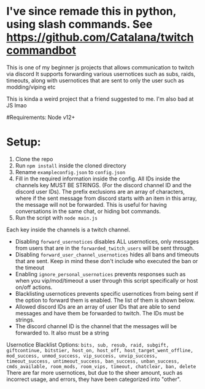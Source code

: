 # I've since remade this in python, using slash commands. See https://github.com/CataIana/twitchcommandbot

This is one of my beginner js projects that allows communication to twitch via discord
It supports forwarding various usernotices such as subs, raids, timeouts, along with usernotices that are sent to only the user such as modding/viping etc

This is kinda a weird project that a friend suggested to me. I'm also bad at JS lmao

#Requirements:
Node v12+

# Setup:
1. Clone the repo
2. Run `npm install` inside the cloned directory
3. Rename `exampleconfig.json` to `config.json`
4. Fill in the required information inside the config. All IDs inside the channels key MUST BE STRINGS. (For the discord channel ID and the discord user IDs). The prefix exclusions are an array of characters, where if the sent message from discord starts with an item in this array, the message will not be forwarded. This is useful for having conversations in the same chat, or hiding bot commands.
5. Run the script with `node main.js`

Each key inside the channels is a twitch channel.
* Disabling `forward_usernotices` disables ALL usernotices, only messages from users that are in the `forwarded_twitch_users` will be sent through.
* Disabling `forward_user_channel_usernotices` hides all bans and timeouts that are sent. Keep in mind these don't include who executed the ban or the timeout
* Enabling `ignore_personal_usernotices` prevents responses such as when you vip/mod/timeout a user through this script specifically or host on/off actions.
* Blacklisting usernotices prevents specific usernotices from being sent if the option to forward them is enabled. The list of them is shown below.
* Allowed discord IDs are an array of user IDs that are able to send messages and have them be forwarded to twitch. The IDs must be strings.
* The discord channel ID is the channel that the messages will be forwarded to. It also must be a string

Usernotice Blacklist Options: `bits, sub, resub, raid, subgift, giftcontinue, bitstier, host_on, host_off, host_target_went_offline, mod_success, unmod_success, vip_success, unvip_success, timeout_success, untimeout_success, ban_success, unban_success, cmds_available, room_mods, room_vips, timeout, chatclear, ban, delete`
There are far more usernotices, but due to the sheer amount, such as incorrect usage, and errors, they have been categorized into "other".
